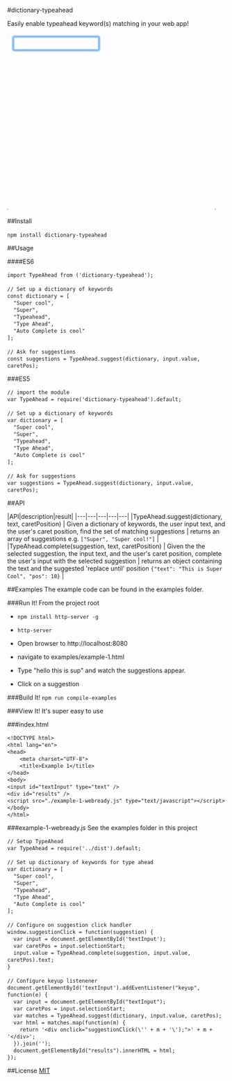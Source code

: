 #dictionary-typeahead

Easily enable typeahead keyword(s) matching in your web app!

![](https://raw.githubusercontent.com/cdimascio/dictionary-typeahead/master/examples/example-1.gif)

##Install

`npm install dictionary-typeahead`


##Usage

####ES6

```
import TypeAhead from ('dictionary-typeahead');

// Set up a dictionary of keywords
const dictionary = [
  "Super cool",
  "Super",
  "Typeahead",
  "Type Ahead",
  "Auto Complete is cool"
];

// Ask for suggestions
const suggestions = TypeAhead.suggest(dictionary, input.value, caretPos);
```

###ES5

```
// import the module
var TypeAhead = require('dictionary-typeahead').default;

// Set up a dictionary of keywords
var dictionary = [
  "Super cool",
  "Super",
  "Typeahead",
  "Type Ahead",
  "Auto Complete is cool"
];

// Ask for suggestions
var suggestions = TypeAhead.suggest(dictionary, input.value, caretPos);
```

##API

|API|description|result| 
|---|---|---|---|---|
|TypeAhead.suggest(dictionary, text, caretPosition)   | Given a dictionary of keywords, the user input text, and the user's caret position, find the set of matching suggestions |  returns an array of suggestions e.g. `["Super", "Super cool!"]` |
|TypeAhead.complete(suggestion, text, caretPosition)  |  Given the the selected suggestion, the input text, and the user's caret position, complete the user's input with the selected suggestion | returns an object containing the text and the suggested 'replace until' position `{"text": "This is Super Cool", "pos": 18}` |
 
##Examples
The example code can be found in the examples folder.

###Run It!
From the project root

- `npm install http-server -g`

- `http-server`

- Open browser to http://localhost:8080

- navigate to examples/example-1.html

- Type "hello this is sup" and watch the suggestions appear. 

- Click on a suggestion

###Build It!
`npm run compile-examples`

###View It!
It's super easy to use

###index.html
```
<!DOCTYPE html>
<html lang="en">
<head>
    <meta charset="UTF-8">
    <title>Example 1</title>
</head>
<body>
<input id="textInput" type="text" />
<div id="results" />
<script src="./example-1-webready.js" type="text/javascript"></script>
</body>
</html>
```

###example-1-webready.js
See the examples folder in this project

```
// Setup TypeAhead
var TypeAhead = require('../dist').default;

// Set up dictionary of keywords for type ahead
var dictionary = [
  "Super cool",
  "Super",
  "Typeahead",
  "Type Ahead",
  "Auto Complete is cool"
];

// Configure on suggestion click handler
window.suggestionClick = function(suggestion) {
  var input = document.getElementById('textInput');
  var caretPos = input.selectionStart;
  input.value = TypeAhead.complete(suggestion, input.value, caretPos).text;
}

// Configure keyup listenener
document.getElementById('textInput').addEventListener("keyup", function(e) {
  var input = document.getElementById("textInput");
  var caretPos = input.selectionStart;
  var matches = TypeAhead.suggest(dictionary, input.value, caretPos);
  var html = matches.map(function(m) {
    return '<div onclick="suggestionClick(\'' + m + '\');">' + m + '</div>';
  }).join('');
  document.getElementById("results").innerHTML = html;
});
```


##License
[MIT](https://opensource.org/licenses/MIT)